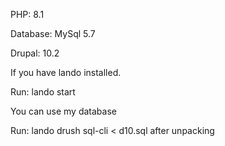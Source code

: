 PHP: 8.1

Database: MySql 5.7

Drupal: 10.2

If you have lando installed.

Run: lando start

You can use my database

Run: lando drush sql-cli < d10.sql after unpacking
